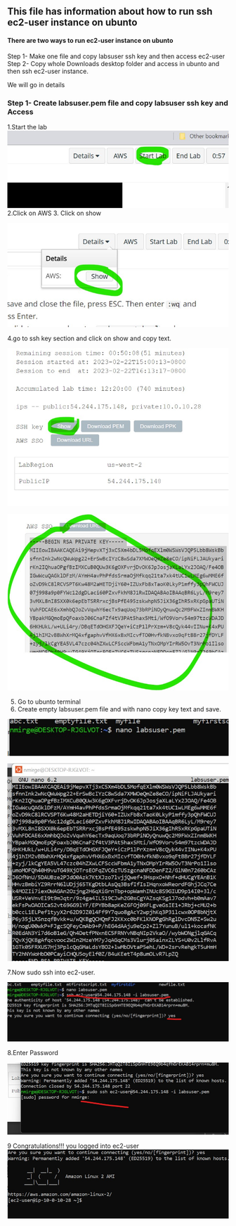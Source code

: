 ## This file has information about how to run ssh ec2-user instance on ubunto
#### There are two ways to run ec2-user instance on ubunto
Step 1- Make one file and copy labsuser ssh key and then access ec2-user
Step 2- Copy whole Downloads desktop folder and access in ubunto and then ssh ec2-user instance.

We will go in details 

### Step 1- Create labsuser.pem file and copy labsuser ssh key and Access

1.Start the lab
![launch lab](./image/lauchAWS.jpg)
2.Click on AWS
3. Click on show

![show](./image/show.jpg)

4.go to ssh key section and click on show and copy text.

![show1](./image/show1.jpg)

![copykey](./image/copykey.jpg)

5. Go to ubunto terminal
6. Create empty labsuser.pem file and with nano copy key text and save.

![createfile](./image/createfile.jpg)

![copiedkey](./image/key.jpg)

7.Now sudo ssh into ec2-user.

![sshec2user](./image/ssh.jpg)

8.Enter Password

![passwd](./image/passwd.jpg)

9 Congratulations!!! you logged into ec2-user
![logged in](./image/loggedin.jpg)